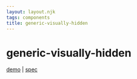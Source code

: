 ```yaml
---
layout: layout.njk
tags: components
title: generic-visually-hidden
---
```


# generic-visually-hidden

[demo](https://modest-bhaskara-e8742f.netlify.app/generic-visually-hidden/demo/index.html) | [spec](https://webaim.org/techniques/css/invisiblecontent/)